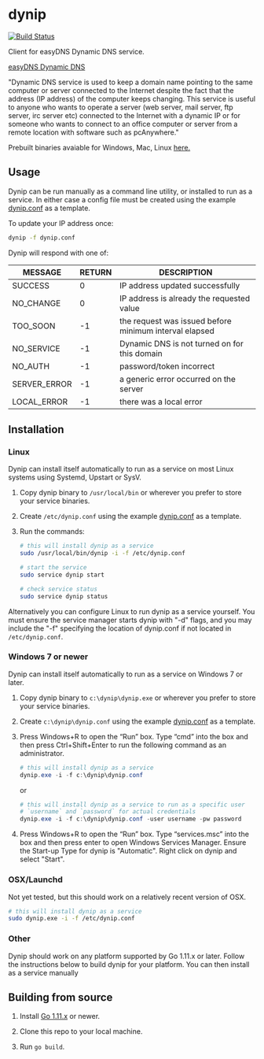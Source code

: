 # dynip

[![Build Status](https://travis-ci.org/wiggin77/dynip.svg?branch=master)](https://travis-ci.org/wiggin77/dynip)

Client for easyDNS Dynamic DNS service.

[easyDNS Dynamic DNS](https://fusion.easydns.com/index.php?/Knowledgebase/Article/View/102/0/dynamic-dns "Knowledgebase")

"Dynamic DNS service is used to keep a domain name pointing to the same computer or server connected to the Internet despite the fact that the address (IP address) of the computer keeps changing. This service is useful to anyone who wants to operate a server (web server, mail server, ftp server, irc server etc) connected to the Internet with a dynamic IP or for someone who wants to connect to an office computer or server from a remote location with software such as pcAnywhere."

Prebuilt binaries avaiable for Windows, Mac, Linux [here.](https://github.com/wiggin77/dynip/releases)

## Usage

Dynip can be run manually as a command line utility, or installed to run as a service. In either case a config file must be created using the example [dynip.conf](./dynip.conf) as a template.

To update your IP address once:

```bash
dynip -f dynip.conf
```

Dynip will respond with one of:

| MESSAGE | RETURN | DESCRIPTION |
| ------- | ------ |----------- |
| SUCCESS | 0 |IP address updated successfully
| NO_CHANGE | 0 |IP address is already the requested value
| TOO_SOON | -1 |the request was issued before minimum interval elapsed
| NO_SERVICE | -1 | Dynamic DNS is not turned on for this domain
| NO_AUTH | -1 |password/token incorrect
| SERVER_ERROR | -1 | a generic error occurred on the server
| LOCAL_ERROR | -1 | there was a local error

## Installation

### Linux

Dynip can install itself automatically to run as a service on most Linux systems using Systemd, Upstart or SysV.

1. Copy dynip binary to `/usr/local/bin` or wherever you prefer to store your service binaries.

2. Create `/etc/dynip.conf` using the example [dynip.conf](./dynip.conf) as a template.

3. Run the commands:

      ```bash
      # this will install dynip as a service
      sudo /usr/local/bin/dynip -i -f /etc/dynip.conf

      # start the service
      sudo service dynip start

      # check service status
      sudo service dynip status
      ```

Alternatively you can configure Linux to run dynip as a service yourself. You must ensure the service manager starts dynip with "-d" flags, and you may include the "-f" specifying the location of dynip.conf if not located in `/etc/dynip.conf`.

### Windows 7 or newer

Dynip can install itself automatically to run as a service on Windows 7 or later.

1. Copy dynip binary to `c:\dynip\dynip.exe` or wherever you prefer to store your service binaries.

2. Create `c:\dynip\dynip.conf` using the example [dynip.conf](./dynip.conf) as a template.

3. Press Windows+R to open the “Run” box. Type “cmd” into the box and then press Ctrl+Shift+Enter to run the following command as an administrator.

      ```powershell
      # this will install dynip as a service
      dynip.exe -i -f c:\dynip\dynip.conf
      ```

      or

      ```powershell
      # this will install dynip as a service to run as a specific user
      # `username` and `password` for actual credentials
      dynip.exe -i -f c:\dynip\dynip.conf -user username -pw password
      ```

4. Press Windows+R to open the “Run” box. Type “services.msc” into the box and then press enter to open Windows Services Manager. Ensure the Start-up Type for dynip is "Automatic". Right click on dynip and select "Start".

### OSX/Launchd

Not yet tested, but this should work on a relatively recent version of OSX.

```bash
# this will install dynip as a service
sudo dynip.exe -i -f /etc/dynip.conf
```

### Other

Dynip should work on any platform supported by Go 1.11.x or later. Follow the instructions below to build dynip for your platform. You can then install as a service manually

## Building from source

1. Install [Go 1.11.x](https://golang.org/dl/) or newer.

2. Clone this repo to your local machine.

3. Run `go build`.
